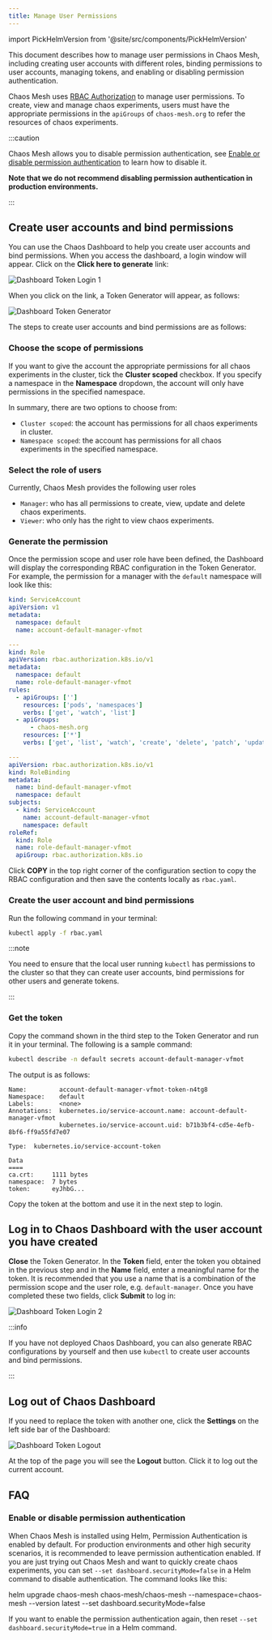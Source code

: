 ```yaml
---
title: Manage User Permissions
---
```


import PickHelmVersion from '@site/src/components/PickHelmVersion'

This document describes how to manage user permissions in Chaos Mesh, including creating user accounts with different roles, binding permissions to user accounts, managing tokens, and enabling or disabling permission authentication.

Chaos Mesh uses [RBAC Authorization](https://kubernetes.io/docs/reference/access-authn-authz/rbac/) to manage user permissions. To create, view and manage chaos experiments, users must have the appropriate permissions in the `apiGroups` of `chaos-mesh.org` to refer the resources of chaos experiments.

:::caution

Chaos Mesh allows you to disable permission authentication, see [Enable or disable permission authentication](#enable-or-disable-permission-authentication) to learn how to disable it.

**Note that we do not recommend disabling permission authentication in production environments.**

:::

## Create user accounts and bind permissions

You can use the Chaos Dashboard to help you create user accounts and bind permissions. When you access the dashboard, a login window will appear. Click on the **Click here to generate** link:

![Dashboard Token Login 1](img/dashboard_login1.png)

When you click on the link, a Token Generator will appear, as follows:

![Dashboard Token Generator](img/token_helper.png)

The steps to create user accounts and bind permissions are as follows:

### Choose the scope of permissions

If you want to give the account the appropriate permissions for all chaos experiments in the cluster, tick the **Cluster scoped** checkbox. If you specify a namespace in the **Namespace** dropdown, the account will only have permissions in the specified namespace.

In summary, there are two options to choose from:

- `Cluster scoped`: the account has permissions for all chaos experiments in cluster.
- `Namespace scoped`: the account has permissions for all chaos experiments in the specified namespace.

### Select the role of users

Currently, Chaos Mesh provides the following user roles

- `Manager`: who has all permissions to create, view, update and delete chaos experiments.
- `Viewer`: who only has the right to view chaos experiments.

### Generate the permission

Once the permission scope and user role have been defined, the Dashboard will display the corresponding RBAC configuration in the Token Generator. For example, the permission for a manager with the `default` namespace will look like this:

```yaml
kind: ServiceAccount
apiVersion: v1
metadata:
  namespace: default
  name: account-default-manager-vfmot

---
kind: Role
apiVersion: rbac.authorization.k8s.io/v1
metadata:
  namespace: default
  name: role-default-manager-vfmot
rules:
  - apiGroups: ['']
    resources: ['pods', 'namespaces']
    verbs: ['get', 'watch', 'list']
  - apiGroups:
      - chaos-mesh.org
    resources: ['*']
    verbs: ['get', 'list', 'watch', 'create', 'delete', 'patch', 'update']

---
apiVersion: rbac.authorization.k8s.io/v1
kind: RoleBinding
metadata:
  name: bind-default-manager-vfmot
  namespace: default
subjects:
  - kind: ServiceAccount
    name: account-default-manager-vfmot
    namespace: default
roleRef:
  kind: Role
  name: role-default-manager-vfmot
  apiGroup: rbac.authorization.k8s.io
```

Click **COPY** in the top right corner of the configuration section to copy the RBAC configuration and then save the contents locally as `rbac.yaml`.

### Create the user account and bind permissions

Run the following command in your terminal:

```bash
kubectl apply -f rbac.yaml
```

:::note

You need to ensure that the local user running `kubectl` has permissions to the cluster so that they can create user accounts, bind permissions for other users and generate tokens.

:::

### Get the token

Copy the command shown in the third step to the Token Generator and run it in your terminal. The following is a sample command:

```bash
kubectl describe -n default secrets account-default-manager-vfmot
```

The output is as follows:

```log
Name:         account-default-manager-vfmot-token-n4tg8
Namespace:    default
Labels:       <none>
Annotations:  kubernetes.io/service-account.name: account-default-manager-vfmot
              kubernetes.io/service-account.uid: b71b3bf4-cd5e-4efb-8bf6-ff9a55fd7e07

Type:  kubernetes.io/service-account-token

Data
====
ca.crt:     1111 bytes
namespace:  7 bytes
token:      eyJhbG...
```

Copy the token at the bottom and use it in the next step to login.

## Log in to Chaos Dashboard with the user account you have created

**Close** the Token Generator. In the **Token** field, enter the token you obtained in the previous step and in the **Name** field, enter a meaningful name for the token. It is recommended that you use a name that is a combination of the permission scope and the user role, e.g. `default-manager`. Once you have completed these two fields, click **Submit** to log in:

![Dashboard Token Login 2](img/dashboard_login2.png)

:::info

If you have not deployed Chaos Dashboard, you can also generate RBAC configurations by yourself and then use `kubectl` to create user accounts and bind permissions.

:::

## Log out of Chaos Dashboard

If you need to replace the token with another one, click the **Settings** on the left side bar of the Dashboard:

![Dashboard Token Logout](img/token_logout.png)

At the top of the page you will see the **Logout** button. Click it to log out the current account.

## FAQ

### Enable or disable permission authentication

When Chaos Mesh is installed using Helm, Permission Authentication is enabled by default. For production environments and other high security scenarios, it is recommended to leave permission authentication enabled. If you are just trying out Chaos Mesh and want to quickly create chaos experiments, you can set `--set dashboard.securityMode=false` in a Helm command to disable authentication. The command looks like this:

<PickHelmVersion>
helm upgrade chaos-mesh chaos-mesh/chaos-mesh --namespace=chaos-mesh --version latest --set dashboard.securityMode=false
</PickHelmVersion>

If you want to enable the permission authentication again, then reset `--set dashboard.securityMode=true` in a Helm command.
